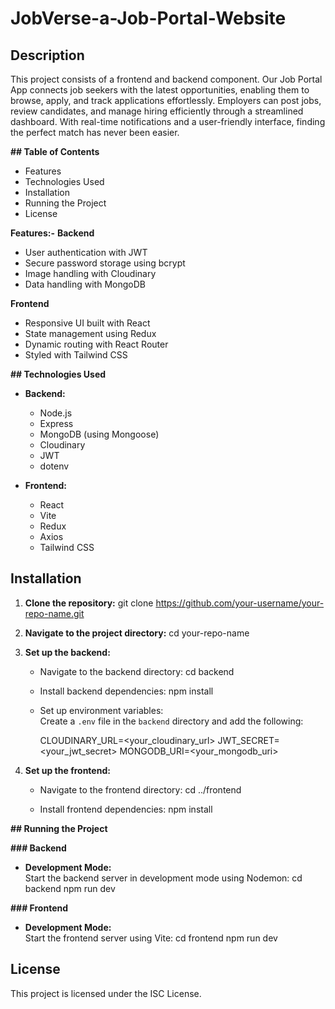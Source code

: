 # JobVerse-a-Job-Portal-Website

## Description
This project consists of a frontend and backend component. Our Job Portal App connects job seekers with the latest opportunities, enabling them to browse, apply, and track applications effortlessly. Employers can post jobs, review candidates, and manage hiring efficiently through a streamlined dashboard. With real-time notifications and a user-friendly interface, finding the perfect match has never been easier.

**## Table of Contents**
- Features
- Technologies Used
- Installation
- Running the Project
- License

**Features:-**
**Backend**
- User authentication with JWT
- Secure password storage using bcrypt
- Image handling with Cloudinary
- Data handling with MongoDB

**Frontend**
- Responsive UI built with React
- State management using Redux
- Dynamic routing with React Router
- Styled with Tailwind CSS

**## Technologies Used**
- **Backend:**
  - Node.js
  - Express
  - MongoDB (using Mongoose)
  - Cloudinary
  - JWT
  - dotenv

- **Frontend:**
  - React
  - Vite
  - Redux
  - Axios
  - Tailwind CSS

## Installation

1. **Clone the repository:**
   git clone https://github.com/your-username/your-repo-name.git
   

2. **Navigate to the project directory:**
   cd your-repo-name
  

3. **Set up the backend:**
   - Navigate to the backend directory:
     cd backend
     
   - Install backend dependencies:
     npm install
     

   - Set up environment variables:  
     Create a `.env` file in the `backend` directory and add the following:
     
     CLOUDINARY_URL=<your_cloudinary_url>
     JWT_SECRET=<your_jwt_secret>
     MONGODB_URI=<your_mongodb_uri>
     

4. **Set up the frontend:**
   - Navigate to the frontend directory:
     cd ../frontend
     
   - Install frontend dependencies:
     npm install
     

**## Running the Project**

**### Backend**
- **Development Mode:**  
  Start the backend server in development mode using Nodemon:
  cd backend
  npm run dev
  

**### Frontend**
- **Development Mode:**  
  Start the frontend server using Vite:
  cd frontend
  npm run dev
  

## License
This project is licensed under the ISC License.

